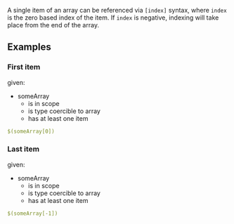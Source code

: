 A single item of an array can be referenced via `[index]` syntax, where `index` is the zero based index of the item. 
If `index` is negative, indexing will take place from the end of the array. 

## Examples

### First item
given:
- someArray
  - is in scope
  - is type coercible to array
  - has at least one item

```yaml
$(someArray[0])
```

### Last item
given:
- someArray
  - is in scope
  - is type coercible to array
  - has at least one item

```yaml
$(someArray[-1])
```